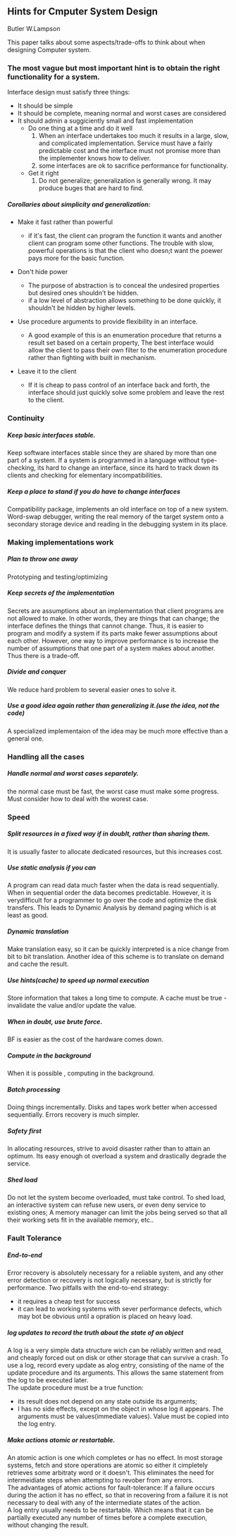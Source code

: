 ## Hints for Cmputer System Design
Butler W.Lampson


This paper talks about some aspects/trade-offs to think about when designing Computer system.  

### The most vague but most important hint is to obtain the right functionality for a system.  
Interface design must satisfy three things:  
* It should be simple 
* It should be complete, meaning normal and worst cases are considered
* It should admin a suggiciently small and fast implementation
  - Do one thing at a time and do it well
    1. When an interface undertakes too much it results in a large, slow, and complicated implementation. Service must have a fairly predictable cost and the interface must not promise more than the implementer knows how to deliver.
    2. some interfaces are ok to sacrifice performance for functionality.  
  - Get it right
    1. Do not generalize; generalization is generally wrong. It may produce buges that are hard to find.


##### Corollaries about simplicity and generalization:  
- Make it fast rather than powerful
	* if it's fast, the client can program the function it wants and another client can program some other functions. The trouble with slow, powerful operations is that the client who doesn;t want the poewer pays more for the basic function.

- Don't hide power
	* The purpose of abstraction is to conceal the undesired properties but desired ones shouldn't be hidden.
	* if a low level of abstraction allows something to be done quickly, it shouldn't be hidden by higher levels.
  
- Use procedure arguments to provide flexibility in an interface.
	* A good example of this is an enumeration procedure that returns a result set based on a certain property, The best interface would allow the client to pass their own filter to the enumeration procedure rather than fighting with built in mechanism.

- Leave it to the client
	* If it is cheap to pass control of an interface back and forth, the interface should just quickly solve some problem and leave the rest to the client.

### Continuity
##### Keep basic interfaces stable.  
Keep software interfaces stable since they are shared by more than one part of a system. If a system is programmed in a language without type-checking, its hard to change an interface, since its hard to track down its clients and checking for elementary incompatibilities. 

##### Keep a place to stand if you do have to change interfaces
Compatibility package, implements an old interface on top of a new system.
Word-swap debugger, writing the real memory of the target system onto a secondary storage device and reading in the debugging system in its place.


### Making implementations work
##### Plan to throw one away
Prototyping and testing/optimizing

##### Keep secrets of the implementation
Secrets are assumptions about an implementation that client programs are not allowed to make. In other words, they are things that can change; the interface defines the things that cannot change. Thus, it is easier to program and modify a system if its parts make fewer assumptions about each other. However, one way to improve performance is to increase the number of assumptions that one part of a system makes about another. Thus there is a trade-off.

##### Divide and conquer
We reduce hard problem to several easier ones to solve it.

##### Use a good idea again rather than generalizing it.(use the idea, not the code)
A specialized implementaion of the idea may be much more effective than a general one.

### Handling all the cases
##### Handle normal and worst cases separately.
the normal case must be fast, the worst case must make some progress. Must consider how to deal with the worest case.

### Speed
##### Split resources in a fixed way if in doublt, rather than sharing them.
It is usually faster to allocate dedicated resources, but this increases cost.

##### Use static analysis if you can
A program can read data much faster when the data is read sequentially. When in sequential order the data becomes predictable. However, it is verydifficult for a programmer to go over the code and optimize the disk transfers. This leads to Dynamic Analysis by demand paging which is at least as good.

##### Dynamic translation
Make translation easy, so it can be quickly interpreted is a nice change from bit to bit translation. Another idea of this scheme is to translate on demand and cache the result.

##### Use hints(cache) to speed up normal execution
Store information that takes a long time to compute. A cache must be true - invalidate the value and/or update the value.

##### When in doubt, use brute force.
BF is easier as the cost of the hardware comes down.

##### Compute in the background
When it is possible , computing in the background.

##### Batch processing
Doing things incrementally. Disks and tapes work better when accessed sequentially. Errors recovery is much simpler.

##### Safety first
In allocating resources, strive to avoid disaster rather than to attain an optimum. Its easy enough ot overload a system and drastically degrade the service.

##### Shed load
Do not let the system become overloaded, must take control. To shed load, an interactive system can refuse new users, or even deny service to existing ones; A memory manager can limit the jobs being served so that all their working sets fit in the available memory, etc..

### Fault Tolerance
##### End-to-end
Error recovery is absolutely necessary for a reliable system, and any other error detection or recovery is not logically necessary, but is strictly for performance.
Two pitfalls with the end-to-end strategy:
 * it requires a cheap test for success
 * it can lead to working systems with sever performance defects, which may bot be obvious until a opration is placed on heavy load.



##### log updates to record the truth about the state of an object
A log is a very simple data structure wich can be reliably written and read, and cheaply forced out on disk or other storage that can survive a crash. To use a log, record every update as alog entry, consisting of the name of the update procedure and its arguments. This allows the same statement from the log to be executed later.  
The update procedure must be a true function:
 * its result does not depend on any state outside its arguments;
 * I has no side effects, except on the object in whose log it appears.
The arguments must be values(immediate values). Value must be copied into the log entry.

##### Make actions atomic or restartable.
An atomic action is one which completes or has no effect. In most storage systems, fetch and store operations are atomic so either it cimpletely retrieves some arbitraty word or it doesn't. This eliminates the need for intermeidiate steps when attempting to revober from any errors.  
The advantages of atomic actions for fault-tolerance:
If a failure occurs during the action it has no effect, so that in recovering from a failure it is not necessary to deal with any of the intermediate states of the action.  
A log entry usually needs to be restartable. Which means that it can be partially executed any number of times before a complete execution, without changing the result.



